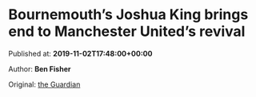 
# Bournemouth’s Joshua King brings end to Manchester United’s revival

Published at: **2019-11-02T17:48:00+00:00**

Author: **Ben Fisher**

Original: [the Guardian](https://www.theguardian.com/football/2019/nov/02/bournemouth-manchester-united-premier-league-match-report)


